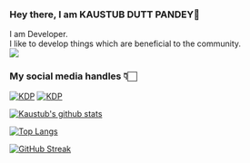 ### Hey there, I am KAUSTUB DUTT PANDEY👋
I am Developer.
<br>
I like to develop things which are beneficial to the community.
<br>
![](https://visitor-badge.glitch.me/badge?page_id=kdpandey09.kdpandey09)
<br />

### My social media handles  👇🏻
<a href="https://www.linkedin.com/in/kaustub-dutt-pandey-9921b920a/"> ![KDP](https://img.shields.io/badge/-LinkedIn-0e76a8?style=plastic&logo=linkedIn)</a>
<a href="https://twitter.com/PandeyKaustub">![KDP](https://img.shields.io/badge/-Twitter-1DA1F2?style=plastic&logo=Twitter) </a>

[![Kaustub's github stats](https://github-readme-stats.vercel.app/api?username=kdpandey09)](https://github.com/kdpandey09/github-readme-stats)

[![Top Langs](https://github-readme-stats.vercel.app/api/top-langs/?username=kdpandey09&layout=compact)](https://github.com/kdpandey09/github-readme-stats)

[![GitHub Streak](https://github-readme-streak-stats.herokuapp.com?user=kdpandey09&theme=buefy)](https://git.io/streak-stats)